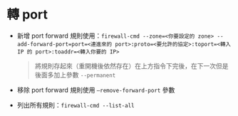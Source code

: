# 轉 port

* 新增 port forward 規則使用：`firewall-cmd --zone=<你要設定的 zone> --add-forward-port=port=<連進來的 port>:proto=<要允許的協定>:toport=<轉入 IP 的 port>:toaddr=<轉入你要的 IP>`
  > 將規則存起來（重開機後依然存在）在上方指令下完後，在下一次但是後面多加上參數 `--permanent`

* 移除 port forward 規則使用 `–remove-forward-port` 參數

* 列出所有規則：`firewall-cmd --list-all`
